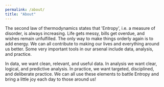 ```yaml
---
permalink: /about/
title: "About"
---
```


The second law of thermodynamics states that 'Entropy', i.e. a measure of disorder, is always increasing. Life gets messy, bills get overdue, and wishes remain unfulfilled. The only way to make things orderly again is to add energy. We can all contribute to making our lives and everything around us better. Some very important tools in our arsenal include data, analysis, and practice.

In data, we want clean, relevant, and useful data. In analysis we want clear, logical, and predictive analysis. In practice, we want targeted, disciplined, and deliberate practice. We can all use these elements to battle Entropy and bring a little joy each day to those around us!